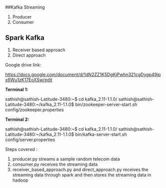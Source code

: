 ##Kafka Streaming

1. Producer
2. Consumer

## Spark Kafka

1. Receiver based approach
2. Direct approach


Google drive link:


https://docs.google.com/document/d/1dN2ZZ1K5DgKjPwhn321cgDygp49jpx6Wu1zK17EoXSw/edit

**Terminal 1:** 

sathish@sathish-Latitude-3480:~$ cd kafka_2.11-1.1.0/
sathish@sathish-Latitude-3480:~/kafka_2.11-1.1.0$ bin/zookeeper-server-start.sh config/zookeeper.properties


**Terminal 2:** 

sathish@sathish-Latitude-3480:~$ cd kafka_2.11-1.1.0/
sathish@sathish-Latitude-3480:~/kafka_2.11-1.1.0$ bin/kafka-server-start.sh config/server.properties



Steps covered :

1. producer.py streams a sample random telecom data
2. consumer.py receives the streaming data
3. receiver_based_approach.py and direct_approach.py receives the streaming data through spark and then stores the streaming data in hadoop
